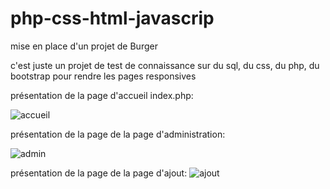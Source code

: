 # php-css-html-javascrip
mise en place d'un projet de Burger

c'est juste un projet de test de connaissance sur du sql, du css, du php, du bootstrap pour rendre les pages responsives

présentation de la page d'accueil index.php:

![accueil](https://user-images.githubusercontent.com/72146213/187900397-1f033163-34c1-49af-a63f-9b423358af77.PNG)

présentation de la page de la page d'administration:

![admin](https://user-images.githubusercontent.com/72146213/187901083-e834f87e-7c4e-43a3-8581-e64a779e86df.PNG)


présentation de la page de la page d'ajout:
![ajout](https://user-images.githubusercontent.com/72146213/187901621-8d2342c3-d852-4f33-9bf2-06a69fb6e364.PNG)
